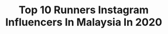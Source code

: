 ---
title: Top 10 Runners Instagram Influencers In Malaysia In 2020
description: >-
  Find top runners Instagram influencers in Malaysia in 2020. Most popular hashtags: #stayhome #ootd #staysafe #family.
platform: Instagram
profiles:
  - username: "sofeasayshello"
    fullname: >-
      Sofea
    location: "Malaysia"
    followers: 92204
    engagement: 323
    commentsToLikes: 0.015536
    id: ck55o9ko27wyf0i1136jx5665
    verified: false
    hashtags: "#gentlebutpowerful, #huaweimatexs, #tolonglah, #suubalmmy"
  - username: "heyyitsbowen"
    fullname: >-
      BAY TIONG 张柏温 🇲🇾 | 🇬🇧
    location: "Malaysia"
    followers: 68618
    engagement: 349
    commentsToLikes: 0.004835
    id: ck55okr2n8jos0i115d40gov0
    verified: false
    hashtags: "#pillowchallenge, #beautybloggers, #fashionblogger, #greece"
  - username: "amynurtinie"
    fullname: >-
      ANT's OFFICIAL ️🐜🇲🇾
    location: "Malaysia"
    followers: 45231
    engagement: 116
    commentsToLikes: 0.034729
    id: ck5q3jo23l1zj0i111cvkznxm
    verified: false
    hashtags: "#style, #stayhome, #marhabanyaramadhan, #puasa"
  - username: "harrisannuar"
    fullname: >-
      BANGKITBOTAK
    location: "Malaysia"
    followers: 664169
    engagement: 690
    commentsToLikes: 0.007361
    id: ck0w2dcrnnsdq0i19z6lewz8n
    verified: false
    hashtags: "#27, #rayakaleryeogurt, #umar, #sahurmanusiabumi"
  - username: "ainzou007"
    fullname: >-
      Norain Zou
    location: "Malaysia"
    followers: 9043
    engagement: 1180
    commentsToLikes: 0.025320
    id: ckap51xi09tf40i78ojf1aune
    verified: false
    hashtags: "#pubgmalaysia, #nakfakta, #nasihatbuathati, #noob"
  - username: "wingkeh"
    fullname: >-
      wingkeh
    location: "Malaysia"
    followers: 20628
    engagement: 612
    commentsToLikes: 0.052215
    id: ck8sy13zwjd850j7803ogdir1
    verified: false
    hashtags: "#onlineshopping, #throwback, #pumamy, #tiktok"
  - username: "fauzigan"
    fullname: >-
      Fauzi Akid Gan
    location: "Malaysia"
    followers: 12772
    engagement: 1349
    commentsToLikes: 0.014620
    id: ck136hmk46jpk0i19ba6crj01
    verified: false
    hashtags: "#aweksingle, #syasyamahmud, #malysia, #325kmh"
  - username: "hobartkho"
    fullname: >-
      Hobart Kho
    location: "Malaysia"
    followers: 10406
    engagement: 497
    commentsToLikes: 0.009538
    id: ck6twhwuis2u30j71sg9fm8zu
    verified: false
    hashtags: "#stayathome, #thevisualcollective, #shopeemyrayaphsa, #japanese"
  - username: "gracegurlx"
    fullname: >-
      G R A C E   C H O O N G  钟 欣 燕
    location: "Malaysia"
    followers: 65111
    engagement: 159
    commentsToLikes: 0.011173
    id: ck6uebkevpyku0j71nvgzpeqi
    verified: false
    hashtags: "#blissful, #creamycarbonara, #recipe, #cheesy"
  - username: "beahussni"
    fullname: >-
      Bea
    location: "Malaysia"
    followers: 37765
    engagement: 118
    commentsToLikes: 0.025200
    id: ck14j3frvifot0i19p48ykad1
    verified: false
    hashtags: "#kitatrykitatau, #secretpowder, #absolutepopcorn, #popcornviralmalaysia"
---
